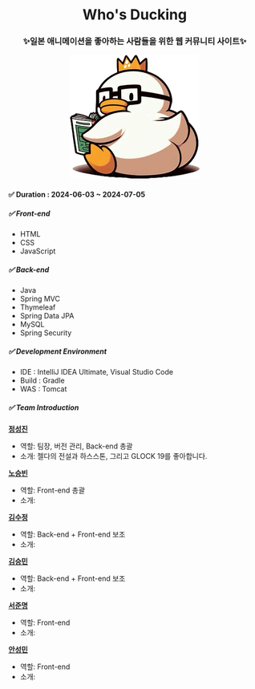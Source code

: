 <div style="text-align: center">
  <h1>Who's Ducking</h1>
  <h3>✨일본 애니메이션을 좋아하는 사람들을 위한 웹 커뮤니티 사이트✨</h3>
  <img src="src/main/webapp/images/readme/read_me_duck.png" alt="logo">
</div>

#### ✅ Duration : 2024-06-03 ~ 2024-07-05

##### ✅ Front-end
- HTML
- CSS
- JavaScript


##### ✅ Back-end
- Java
- Spring MVC
- Thymeleaf
- Spring Data JPA
- MySQL
- Spring Security

##### ✅ Development Environment
- IDE : IntelliJ IDEA Ultimate, Visual Studio Code
- Build : Gradle
- WAS : Tomcat

##### ✅ Team Introduction

**[정성진](https://github.com/jngsngjn)**
- 역할: 팀장, 버전 관리, Back-end 총괄
- 소개: 젤다의 전설과 하스스톤, 그리고 GLOCK 19를 좋아합니다.

**[노승빈](https://github.com/SeungBeenNoh)**
- 역할: Front-end 총괄
- 소개: 

**[김수정](https://github.com/Kimsu10)**
- 역할: Back-end + Front-end 보조
- 소개: 

**[김승민](https://github.com/Booreung)**
- 역할: Back-end + Front-end 보조
- 소개: 

**[서준명](https://github.com/astroboy5)**
- 역할: Front-end
- 소개: 

**[안성민](https://github.com/Anseongmin5739)**
- 역할: Front-end
- 소개: 